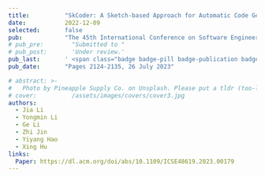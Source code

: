 ```yaml
---
title:          "SkCoder: A Sketch-based Approach for Automatic Code Generation"
date:           2022-12-09
selected:       false
pub:            "The 45th International Conference on Software Engineering (ICSE 2023)"
# pub_pre:        "Submitted to "
# pub_post:       'Under review.'
pub_last:       ' <span class="badge badge-pill badge-publication badge-success">CCF-A, Oral</span>'
pub_date:       "Pages 2124-2135, 26 July 2023"

# abstract: >-
#   Photo by Pineapple Supply Co. on Unsplash. Please put a tldr (too-long-didnt-read, 1~2 sentences) of your publication here. It is not recommended to put the actual abstract here because it is usually too long to fit in. $\LaTeX$ is supported. $a=b+c$.
# cover:          /assets/images/covers/cover3.jpg
authors:
  - Jia Li
  - Yongmin Li
  - Ge Li
  - Zhi Jin
  - Yiyang Hao
  - Xing Hu
links:
  Paper: https://dl.acm.org/doi/abs/10.1109/ICSE48619.2023.00179
---
```

